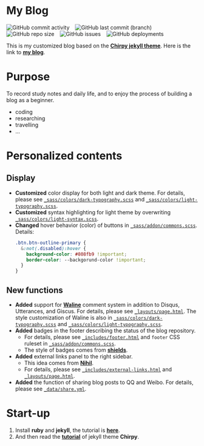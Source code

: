 # My Blog 
<img alt="GitHub commit activity" src="https://img.shields.io/github/commit-activity/m/zoooooone/zoooooone.github.io?label=activity"> &ensp; <img alt="GitHub last commit (branch)" src="https://img.shields.io/github/last-commit/zoooooone/Zoooooone.github.io/main"> &ensp; <img alt="GitHub repo size" src="https://img.shields.io/github/repo-size/zoooooone/zoooooone.github.io"> &ensp; <img alt="GitHub issues" src="https://img.shields.io/github/issues/zoooooone/zoooooone.github.io"> &ensp; <img alt="GitHub deployments" src="https://img.shields.io/github/deployments/zoooooone/zoooooone.github.io/github-pages">

This is my customized blog based on the **[Chirpy jekyll theme](https://github.com/cotes2020/jekyll-theme-chirpy)**. Here is the link to **[my blog](https://zoooooone.github.io/)**.

# Purpose
To record study notes and daily life, and to enjoy the process of building a blog as a beginner.
- coding
- researching
- travelling
- ...

# Personalized contents
## Display
- **Customized** color display for both light and dark theme. For details, please see  [`_sass/colors/dark-typography.scss`](_sass/colors/dark-typography.scss) and [`_sass/colors/light-typography.scss`](_sass/colors/light-typography.scss). 
- **Customized** syntax highlighting for light theme by overwriting [`_sass/colors/light-syntax.scss`](_sass/colors/light-syntax.scss).
- **Changed** hover behavior (color) of buttons in [`_sass/addon/commons.scss`](_sass/addon/commons.scss). Details:
  ```scss
  .btn.btn-outline-primary {
    &:not(.disabled):hover {
      background-color: #808fb9 !important;
      border-color: --backgorund-color !important;
    }
  } 
  ``` 
## New functions
- **Added** support for **[Waline](https://waline.js.org/en/)** comment system in addition to Disqus, Utterances, and Giscus. For details, please see [`_layouts/page.html`](_layouts/page.html). The style customization of Waline is also in [`_sass/colors/dark-typography.scss`](_sass/colors/dark-typography.scss) and [`_sass/colors/light-typography.scss`](_sass/colors/light-typography.scss).
- **Added** badges in the footer describing the status of the blog repository. 
  - For details, please see [`_includes/footer.html`](_includes/footer.html) and `footer` CSS ruleset in [`_sass/addon/commons.scss`](_sass/addon/commons.scss). 
  - The style of badges comes from **[shields](https://shields.io/)**.
- **Added** external links panel to the right sidebar.
  - This idea comes from **[Nihil](https://github.com/NichtsHsu/nichtshsu.github.io/tree/master)**.
  - For details, please see [`_includes/external-links.html`](_includes/external-links.html) and [`_layouts/page.html`](_layouts/page.html).
- **Added** the function of sharing blog posts to QQ and Weibo. For details, please see [`_data/share.yml`](_data/share.yml).

# Start-up
1. Install **ruby** and **jekyll**, the tutorial is **[here](https://jekyllrb.com/docs/installation/)**.
2. And then read the **[tutorial](https://chirpy.cotes.page/posts/getting-started/)** of jekyll theme **Chirpy**.